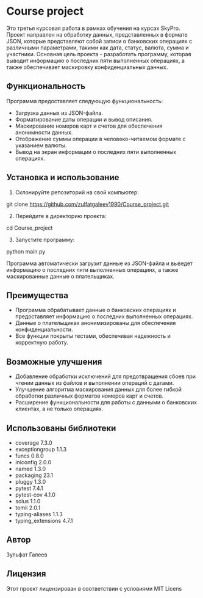 # Course project

Это третья курсовая работа в рамках обучения на курсах SkyPro. Проект направлен на обработку данных, представленных в формате JSON, которые представляют собой записи о банковских операциях с различными параметрами, такими как дата, статус, валюта, сумма и участники. Основная цель проекта - разработать программу, которая выводит информацию о последних пяти выполненных операциях, а также обеспечивает маскировку конфиденциальных данных.

## Функциональность

Программа предоставляет следующую функциональность:

- Загрузка данных из JSON-файла.
- Форматирование даты операции и вывод описания.
- Маскирование номеров карт и счетов для обеспечения анонимности данных.
- Отображение суммы операции в человеко-читаемом формате с указанием валюты.
- Вывод на экран информации о последних пяти выполненных операциях.

## Установка и использование

1. Склонируйте репозиторий на свой компьютер:

git clone https://github.com/zulfatgaleev1990/Course_project.git

2. Перейдите в директорию проекта:

cd Course_project

3. Запустите программу:

python main.py

Программа автоматически загрузит данные из JSON-файла и выведет информацию о последних пяти выполненных операциях, а также маскированные данные о плательщиках.

## Преимущества

- Программа обрабатывает данные о банковских операциях и предоставляет информацию о последних выполненных операциях.
- Данные о плательщиках анонимизированы для обеспечения конфиденциальности.
- Все функции покрыты тестами, обеспечивая надежность и корректную работу.

## Возможные улучшения

- Добавление обработки исключений для предотвращения сбоев при чтении данных из файлов и выполнении операций с датами.
- Улучшение алгоритма маскирования данных для более гибкой обработки различных форматов номеров карт и счетов.
- Расширение функциональности для работы с данными о банковских клиентах, а не только операциях.

## Использованы библиотеки

- coverage 7.3.0
- exceptiongroup 1.1.3
- funcs 0.8.0
- iniconfig 2.0.0
- named 1.3.0
- packaging 23.1
- pluggy 1.3.0
- pytest 7.4.1
- pytest-cov 4.1.0
- solus 1.1.0
- tomli 2.0.1
- typing-aliases 1.1.3
- typing_extensions 4.7.1

## Автор

Зульфат Галеев  

## Лицензия

Этот проект лицензирован в соответствии с условиями MIT Licens
